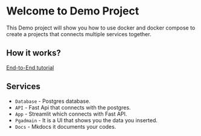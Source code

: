 # Welcome to Demo Project

This Demo project will show you how to use docker and docker compose to create a projects that connects multiple services together.

## How it works?

<a href="./presentation.html" target="_blank" rel="noopener noreferrer">End-to-End tutorial </a>

## Services

* `Database` - Postgres database.
* `API` - Fast Api that connects with the postgres.
* `App` - Streamlit which connects with Fast API.
* `Pgadmain` - It is a UI that shows you the data you inserted.
* `Docs` - Mkdocs it documents your codes.

